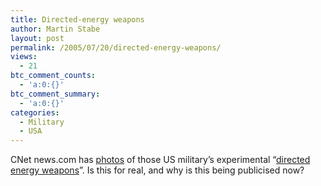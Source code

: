 ```yaml
---
title: Directed-energy weapons
author: Martin Stabe
layout: post
permalink: /2005/07/20/directed-energy-weapons/
views:
  - 21
btc_comment_counts:
  - 'a:0:{}'
btc_comment_summary:
  - 'a:0:{}'
categories:
  - Military
  - USA
---
```

CNet news.com has [photos][1] of those US military&rsquo;s experimental &ldquo;[directed energy weapons][2]&rdquo;. Is this for real, and why is this being publicised now?

 [1]: http://news.com.com/2300-7337_3-5796825-1.html?part=rss&tag=5796825&subj=ns_5796825
 [2]: http://hosted.ap.org/dynamic/stories/D/DIRECTED_ENERGY_WEAPONS?SITE=APWEB&SECTION=HOME&TEMPLATE=DEFAULT